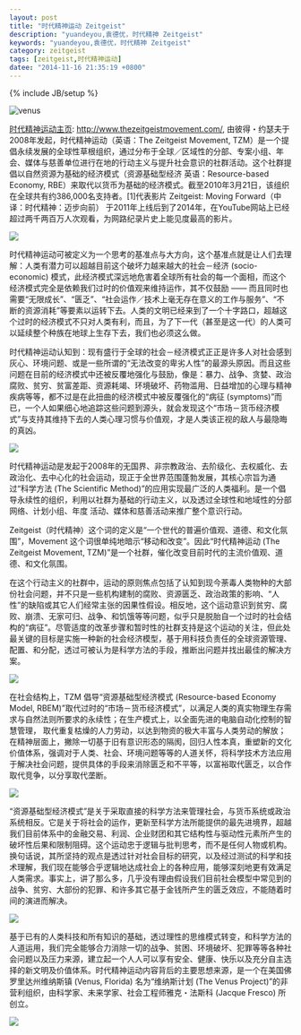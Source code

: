 ```yaml
---
layout: post
title: "时代精神运动 Zeitgeist"
description: "yuandeyou,袁德优，时代精神 Zeitgeist"
keywords: "yuandeyou,袁德优，时代精神 Zeitgeist"
category: zeitgeist
tags: [zeitgeist,时代精神运动]
datee: "2014-11-16 21:35:19 +0800"
---
```

{% include JB/setup %}

![venus](http://thevenusproject.com/images/hdslides/homepage/cities02.jpg.pagespeed.ce.CDyFLYu9HS.jpg)

<!-- more -->

[时代精神运动主页](http://www.thezeitgeistmovement.com/): http://www.thezeitgeistmovement.com/, 由彼得・约瑟夫于2008年发起，时代精神运动（英语：The Zeitgeist Movement, TZM）是一个提倡永续发展的全球性草根组织，通过分布于全球／区域性的分部、专案小组、年会、媒体与慈善单位进行在地的行动主义与提升社会意识的社群活动。这个社群提倡以自然资源为基础的经济模式（资源基础型经济 英语：Resource-based Economy, RBE）来取代以货币为基础的经济模式。截至2010年3月21日，该组织在全球共有约386,000名支持者。[1]代表影片 Zeitgeist: Moving Forward（中译：时代精神：迈步向前） 于2011年上线后到了2014年，在YouTube网站上已经超过两千两百万人次观看，为网路纪录片史上能见度最高的影片。

![](http://www.thevenusproject.com/images/hdslides/cities_in_the_sea/seacity03.jpg)

时代精神运动可被定义为一个思考的基准点与大方向，这个基准点就是让人们去理解：人类有潜力可以超越目前这个破坏力越来越大的社会－经济 (socio-economic) 模式，此经济模式深远地危害着全球所有社会的每一个面相，而这个经济模式完全是依赖我们过时的价值观来维持运作，其不仅鼓励 —— 而且同时也需要“无限成长”、“匮乏”、“社会运作／技术上毫无存在意义的工作与服务”、“不断的资源消耗”等要素以运转下去。人类的文明已经来到了一个十字路口，超越这个过时的经济模式不只对人类有利，而且，为了下一代（甚至是这一代）的人类可以延续整个种族在地球上生存下去，我们也必须这么做。

时代精神运动认知到：现有盛行于全球的社会－经济模式正正是许多人对社会感到灰心、环境问题、或是一些所谓的“无法改变的卑劣人性”的最源头原因。而且这些问题在目前的经济模式中还被反覆地强化与鼓励，像是：暴力、战争、贪婪、政治腐败、贫穷、贫富差距、资源耗竭、环境破坏、药物滥用、日益增加的心理与精神疾病等等，都不过是在此扭曲的经济模式中被反覆强化的“病征 (symptoms)”而已，一个人如果细心地追踪这些问题到源头，就会发现这个“市场－货币经济模式”与支持其维持下去的人类心理习惯与价值观，才是人类该正视的敌人与最隐晦的真凶。

![](http://www.thevenusproject.com/images/hdslides/city_systems/xcities13.jpg.pagespeed.ic.bM89vY8ID4.jpg)

时代精神运动是发起于2008年的无国界、非宗教政治、去阶级化、去权威化、去政治化、去中心化的社会运动，现正于全世界范围蓬勃发展，其核心宗旨为通过“科学方法 (The Scientific Method)”的应用实现最广泛的人类福利。是一个倡导永续性的组织，利用以社群为基础的行动主义，以及透过全球性和地域性的分部网络、计划小组、年度 活动、媒体和慈善活动来推广整个意识行动。

Zeitgeist（时代精神）这个词的定义是“一个世代的普遍价值观、道德、和文化氛围”，Movement 这个词很单纯地暗示“移动和改变”。因此“时代精神运动 (The Zeitgeist Movement, TZM)”是一个社群，催化改变目前时代的主流价值观、道德、和文化氛围。

在这个行动主义的社群中，运动的原则焦点包括了认知到现今荼毒人类物种的大部份社会问题，并不只是一些机构建制的腐败、资源匮乏、政治政策的影响、“人性”的缺陷或其它人们经常主张的因果性假设。相反地，这个运动意识到贫穷、腐败、崩溃、无家可归、战争、和饥饿等等问题，似乎只是脱胎自一个过时的社会结构的“病征”。尽管适度的改革步骤和暂时性的社群支持是这个运动的关注，但此处最关键的目标是实施一种新的社会经济模型，基于用科技负责任的全球资源管理、配置、和分配，透过可被认为是科学方法的手段，推断出问题并找出最佳的解决方案。

![](http://thevenusproject.com/images/hdslides/homepage/xseacity10.jpg.pagespeed.ic.QNsGP2gr5L.jpg)

在社会结构上，TZM 倡导“资源基础型经济模式 (Resource-based Economy Model, RBEM)”取代过时的“市场－货币经济模式”，以满足人类的真实物理生存需求与自然法则所要求的永续性；在生产模式上，以全面先进的电脑自动化控制的智慧管理， 取代重复枯燥的­人力劳动，以达到物资的极大丰富与人类劳动的解放；在精神层面上，撇除一切基于旧有意识形态的隔阂，回归人性本真，重塑新的文化 价值体系，强调对于人类、社会、环境问题等等的人道关怀，将科学技术方法应用于解决社会问题，提供具体的手段来消除匮乏和不平等，以富裕取代匮乏，以合作取代竞争，以分享取代垄断。

![](http://www.thevenusproject.com/images/hdslides/city_systems/xcities05.jpg.pagespeed.ic.Uis00Auc2l.jpg)

“资源基础型经济模式”是关于采取直接的科学方法来管理社会，与货币系统或政治系统相反。它是关于将社会的运作，更新至科学方法所能提供的最先进境界，超越我们目前体系中的金融交易、利润、企业财团和其它结构性与驱动性元素所产生的破坏性后果和限制阻碍。这个运动忠于逻辑与批判思考，而不是任何人物或机构。换句话说，其所坚持的观点是透过针对社会目标的研究，以及经过测试的科学和技术理解，我们现在能够合乎逻辑地达成社会上的各种应用，能够深刻地更有效满足人类需求。事实上，讲了那么多，几乎没有理由假设我们目前社会模型中常见到的战争、贫穷、大部份的犯罪、和许多其它基于金钱所产生的匮乏效应，不能随着时间的演进而解决。

![](http://thevenusproject.com/images/hdslides/city_systems/cities20p.jpg.pagespeed.ce.y9BkG_SLQx.jpg)

基于已有的人类科技和所有知识的基础，透过理性的思维模式转变，和科学方法的人道运用，我们完全能够合力消除一切的战争、贫困、环境破坏、犯罪等等各种社 会问题以及压力来源，建立起一个人人可以享有安全、健康、快乐以及充分自主选择的新文明及价值体系。时代精神运动内容背后的主要思想来源，是一个在美国佛罗里达州维纳斯镇 (Venus, Florida) 名为“维纳斯计划 (The Venus Project)”的非营利组织，由科学家、未来学家、社会工程师雅克・法斯科 (Jacque Fresco) 所创立。

![](http://www.thevenusproject.com/images/hdslides/city_systems/xcities06.jpg.pagespeed.ic.htiL1kUbHM.jpg)
